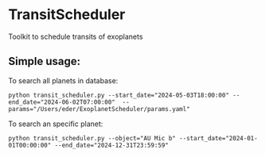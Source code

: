 # TransitScheduler
Toolkit to schedule transits of exoplanets

Simple usage:
--
To search all planets in database:
```
python transit_scheduler.py --start_date="2024-05-03T18:00:00" --end_date="2024-06-02T07:00:00"  --params="/Users/eder/ExoplanetScheduler/params.yaml"
```
To search an specific planet:
```
python transit_scheduler.py --object="AU Mic b" --start_date="2024-01-01T00:00:00" --end_date="2024-12-31T23:59:59"
```
